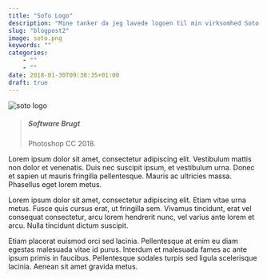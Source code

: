 ```yaml
---
title: "SoTo Logo"
description: "Mine tanker da jeg lavede logoen til min virksomhed Soto Studio."
slug: "blogpost2"
image: soto.png
keywords: ""
categories: 
    - ""
    - ""
date: 2018-01-30T09:38:35+01:00
draft: true
---
```


![soto logo](/img/blogs/soto.png)


> ##### Software Brugt
> Photoshop CC 2018.

Lorem ipsum dolor sit amet, consectetur adipiscing elit. Vestibulum mattis non dolor et venenatis. Duis nec suscipit ipsum, et vestibulum urna. Donec et sapien ut mauris fringilla pellentesque. Mauris ac ultricies massa. Phasellus eget lorem metus.

Lorem ipsum dolor sit amet, consectetur adipiscing elit. Etiam vitae urna metus. Fusce quis cursus erat, ut fringilla sem. Vivamus tincidunt, erat vel consequat consectetur, arcu lorem hendrerit nunc, vel varius ante lorem et arcu. Nulla tincidunt dictum suscipit.

Etiam placerat euismod orci sed lacinia. Pellentesque at enim eu diam egestas malesuada vitae id purus. Interdum et malesuada fames ac ante ipsum primis in faucibus. Pellentesque sodales turpis sed ligula scelerisque lacinia. Aenean sit amet gravida metus.


